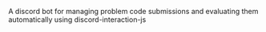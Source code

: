 A discord bot for managing problem code submissions and evaluating them automatically using discord-interaction-js